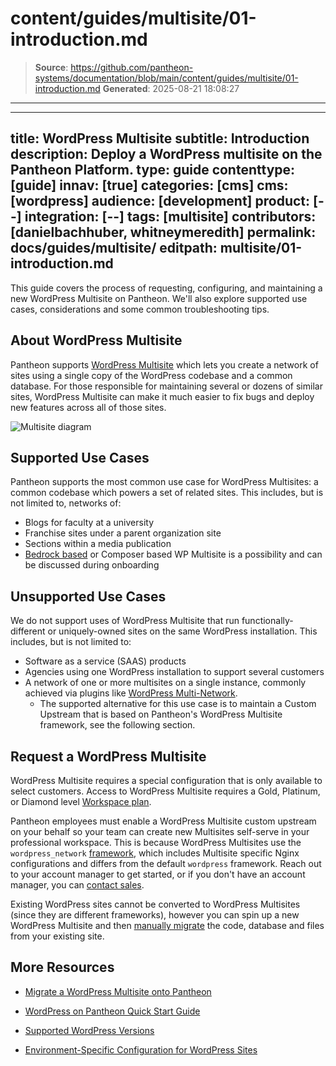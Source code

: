 # content/guides/multisite/01-introduction.md

> **Source**: https://github.com/pantheon-systems/documentation/blob/main/content/guides/multisite/01-introduction.md
> **Generated**: 2025-08-21 18:08:27

---

---
title: WordPress Multisite
subtitle: Introduction
description: Deploy a WordPress multisite on the Pantheon Platform.
type: guide
contenttype: [guide]
innav: [true]
categories: [cms]
cms: [wordpress]
audience: [development]
product: [--]
integration: [--]
tags: [multisite]
contributors: [danielbachhuber, whitneymeredith]
permalink: docs/guides/multisite/
editpath: multisite/01-introduction.md
---
This guide covers the process of requesting, configuring, and maintaining a new WordPress Multisite on Pantheon. We'll also explore supported use cases, considerations and some common troubleshooting tips.

## About WordPress Multisite
Pantheon supports [WordPress Multisite](https://wordpress.org/documentation/article/wordpress-glossary/#multisite) which lets you create a network of sites using a single copy of the WordPress codebase and a common database. For those responsible for maintaining several or dozens of similar sites, WordPress Multisite can make it much easier to fix bugs and deploy new features across all of those sites.

![Multisite diagram](../../../images/Multisite-risk_2.png)

## Supported Use Cases
Pantheon supports the most common use case for WordPress Multisites: a common codebase which powers a set of related sites. This includes, but is not limited to, networks of:

- Blogs for faculty at a university
- Franchise sites under a parent organization site
- Sections within a media publication
- [Bedrock based](/guides/wordpress-composer/wordpress-composer-managed) or Composer based WP Multisite is a possibility and can be discussed during onboarding

## Unsupported Use Cases
We do not support uses of WordPress Multisite that run functionally-different or uniquely-owned sites on the same WordPress installation. This includes, but is not limited to:

- Software as a service (SAAS) products
- Agencies using one WordPress installation to support several customers
- A network of one or more multisites on a single instance, commonly achieved via plugins like [WordPress Multi-Network](https://wordpress.org/plugins/wp-multi-network/).
  - The supported alternative for this use case is to maintain a Custom Upstream that is based on Pantheon's WordPress Multisite framework, see the following section.

## Request a WordPress Multisite
WordPress Multisite requires a special configuration that is only available to select customers. Access to WordPress Multisite requires a Gold, Platinum, or Diamond level [Workspace plan](https://pantheon.io/plans/pricing).

Pantheon employees must enable a WordPress Multisite custom upstream on your behalf so your team can create new Multisites self-serve in your professional workspace. This is because WordPress Multisites use the `wordpress_network` [framework](/glossary/#framework), which includes Multisite specific Nginx configurations and differs from the default `wordpress` framework. Reach out to your account manager to get started, or if you don't have an account manager, you can [contact sales](https://pantheon.io/contact-us).


Existing WordPress sites cannot be converted to WordPress Multisites (since they are different frameworks), however you can spin up a new WordPress Multisite and then [manually migrate](/migrate-manual) the code, database and files from your existing site. 



 ## More Resources

- [Migrate a WordPress Multisite onto Pantheon](/migrate-wordpress-multisite)

- [WordPress on Pantheon Quick Start Guide](/guides/wordpress-pantheon/)

- [Supported WordPress Versions](/supported-wp)

- [Environment-Specific Configuration for WordPress Sites](/guides/environment-configuration/environment-specific-config)
